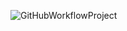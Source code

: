 ![GitHubWorkflowProject](https://github.com/DJeJa003/GitHubWorkflowProject/actions/workflows/GitHubWorkflowProject/badge.svg)
